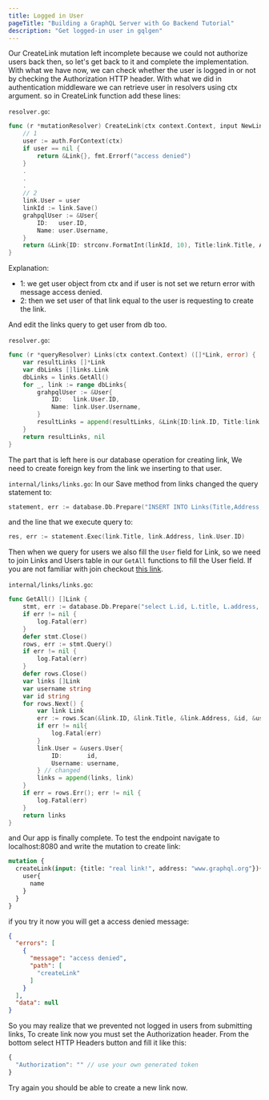 ```yaml
---
title: Logged in User
pageTitle: "Building a GraphQL Server with Go Backend Tutorial"
description: "Get logged-in user in gqlgen"
---
```


Our CreateLink mutation left incomplete because we could not authorize users back then, so let's get back to it and complete the implementation. With what we have now, we can check whether the user is logged in or not by checking the Authorization HTTP header.
With what we did in authentication middleware we can retrieve user in resolvers using ctx argument. so in CreateLink function add these lines:

<Instruction>

`resolver.go`:
```go
func (r *mutationResolver) CreateLink(ctx context.Context, input NewLink) (*Link, error) {
	// 1
	user := auth.ForContext(ctx)
	if user == nil {
		return &Link{}, fmt.Errorf("access denied")
	}
	.
	.
	.
	// 2
	link.User = user
	linkId := link.Save()
	grahpqlUser := &User{
		ID:   user.ID,
		Name: user.Username,
	}
	return &Link{ID: strconv.FormatInt(linkId, 10), Title:link.Title, Address:link.Address, User:grahpqlUser}, nil
}
```

</Instruction>

Explanation:
* 1: we get user object from ctx and if user is not set we return error with message access denied.
* 2: then we set user of that link equal to the user is requesting to create the link.

And edit the links query to get user from db too.

<Instruction>

`resolver.go`:
```go
func (r *queryResolver) Links(ctx context.Context) ([]*Link, error) {
	var resultLinks []*Link
	var dbLinks []links.Link
	dbLinks = links.GetAll()
	for _, link := range dbLinks{
		grahpqlUser := &User{
			ID:   link.User.ID,
			Name: link.User.Username,
		}
		resultLinks = append(resultLinks, &Link{ID:link.ID, Title:link.Title, Address:link.Address, User:grahpqlUser})
	}
	return resultLinks, nil
}
```

</Instruction>

The part that is left here is our database operation for creating link, We need to create foreign key from the link we inserting to that user.

<Instruction>

`internal/links/links.go`:
In our Save method from links changed the query statement to:
```go
statement, err := database.Db.Prepare("INSERT INTO Links(Title,Address, UserID) VALUES(?,?, ?)")
```
and the line that we execute query to:
```go
res, err := statement.Exec(link.Title, link.Address, link.User.ID)
```

</Instruction>

Then when we query for users we also fill the `User` field for Link, so we need to join Links and Users table in our `GetAll` functions to fill the User field.
If you are not familiar with join checkout [this link](https://www.w3schools.com/sql/sql_join_inner.asp).

<Instruction>

`internal/links/links.go`:
```go
func GetAll() []Link {
	stmt, err := database.Db.Prepare("select L.id, L.title, L.address, L.UserID, U.Username from Links L inner join Users U on L.UserID = U.ID") // changed
	if err != nil {
		log.Fatal(err)
	}
	defer stmt.Close()
	rows, err := stmt.Query()
	if err != nil {
		log.Fatal(err)
	}
	defer rows.Close()
	var links []Link
	var username string
	var id string
	for rows.Next() {
		var link Link
		err := rows.Scan(&link.ID, &link.Title, &link.Address, &id, &username) // changed
		if err != nil{
			log.Fatal(err)
		}
		link.User = &users.User{
			ID:       id,
			Username: username,
		} // changed
		links = append(links, link)
	}
	if err = rows.Err(); err != nil {
		log.Fatal(err)
	}
	return links
}
```

</Instruction>

and Our app is finally complete.
To test the endpoint navigate to localhost:8080 and write the mutation to create link:
```graphql
mutation {
  createLink(input: {title: "real link!", address: "www.graphql.org"}){
    user{
      name
    }
  }
}
```
if you try it now you will get a access denied message:
```json
{
  "errors": [
    {
      "message": "access denied",
      "path": [
        "createLink"
      ]
    }
  ],
  "data": null
}
```
So you may realize that we prevented not logged in users from submitting links, To create link now you must set the Authorization header. From the bottom select HTTP Headers button and fill it like this:
```js
{
  "Authorization": "" // use your own generated token
}
```
Try again you should be able to create a new link now.